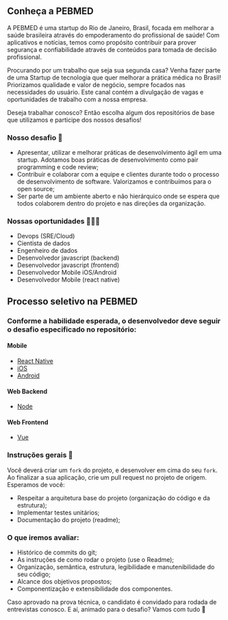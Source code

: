 ## Conheça a PEBMED

A PEBMED é uma startup do Rio de Janeiro, Brasil, focada em melhorar a saúde brasileira através do empoderamento do profissional de saúde! Com aplicativos e notícias, temos como propósito contribuir para prover segurança e confiabilidade através de conteúdos para tomada de decisão profissional.

Procurando por um trabalho que seja sua segunda casa? Venha fazer parte de uma Startup de tecnologia que quer melhorar a prática médica no Brasil! Priorizamos qualidade e valor de negócio, sempre focados nas necessidades do usuário.
Este canal contém a divulgação de vagas e oportunidades de trabalho com a nossa empresa.

Deseja trabalhar conosco? Então escolha algum dos repositórios de base que utilizamos e participe dos nossos desafios!

### Nosso desafio 🤖

- Apresentar, utilizar e melhorar práticas de desenvolvimento ágil em uma startup. Adotamos boas práticas de desenvolvimento como pair programming e code review;
- Contribuir e colaborar com a equipe e clientes durante todo o processo de desenvolvimento de software. Valorizamos e contribuímos para o open source;
- Ser parte de um ambiente aberto e não hierárquico onde se espera que todos colaborem dentro do projeto e nas direções da organização.

### Nossas oportunidades 🙋🏿🙋

 - Devops (SRE/Cloud)
 - Cientista de dados
 - Engenheiro de dados
 - Desenvolvedor javascript (backend)
 - Desenvolvedor javascript (frontend)
 - Desenvolvedor Mobile iOS/Android
 - Desenvolvedor Mobile (react native)

## Processo seletivo na PEBMED

### Conforme a habilidade esperada, o desenvolvedor deve seguir o desafio especificado no repositório:

#### Mobile
- [React Native](https://github.com/PEBMED/react-native-base-architecture)
- [iOS](https://github.com/PEBMED/ios-base-architecture)
- [Android](https://github.com/PEBMED/android-base-architecture)

#### Web Backend
- [Node](https://github.com/PEBMED/node-base-architecture)

#### Web Frontend
- [Vue](https://github.com/PEBMED/vue-base-architecture)

### Instruções gerais 📝

Você deverá criar um `fork` do projeto, e desenvolver em cima do seu `fork`. Ao finalizar a sua aplicação, crie um pull request no projeto de origem. Esperamos de você:

* Respeitar a arquitetura base do projeto (organização do código e da estrutura);
* Implementar testes unitários;
* Documentação do projeto (readme);

### O que iremos avaliar:

- Histórico de commits do git;
- As instruções de como rodar o projeto (use o Readme);
- Organização, semântica, estrutura, legibilidade e manutenibilidade do seu código;
- Alcance dos objetivos propostos;
- Componentização e extensibilidade dos componentes.

Caso aprovado na prova técnica, o candidato é convidado para rodada de entrevistas conosco. E aí, animado para o desafio? Vamos com tudo 🚀
